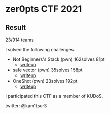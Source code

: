 # zer0pts CTF 2021

## Result
23/914 teams

I solved the following challenges.

* Not Beginners\'s Stack (pwn) 162solves 81pt
	* [writeup](https://github.com/kam1tsur3/2021_CTF/blob/master/zer0pts/pwn/not_beginners_stack/README.md)
* safe vector (pwn) 35solves 158pt
	* [writeup](https://github.com/kam1tsur3/2021_CTF/blob/master/zer0pts/pwn/safe_vector/README.md)
* OneShot (pwn) 23solves 192pt
	* [writeup](https://github.com/kam1tsur3/2021_CTF/blob/master/zer0pts/pwn/oneshot/README.md)

I participated this CTF as a member of KUDoS.

twitter: @kam1tsur3
